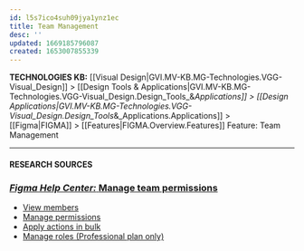 ```yaml
---
id: l5s7ico4suh09jya1ynz1ec
title: Team Management
desc: ''
updated: 1669185796087
created: 1653007855339
---
```

<span class="BreadCrumbTrail Smallest">**TECHNOLOGIES KB:** [[Visual Design|GVI.MV-KB.MG-Technologies.VGG-Visual_Design]] > [[Design Tools & Applications|GVI.MV-KB.MG-Technologies.VGG-Visual_Design.Design_Tools_&_Applications]] > [[Design Applications|GVI.MV-KB.MG-Technologies.VGG-Visual_Design.Design_Tools_&_Applications.Applications]] > [[Figma|FIGMA]] > [[Features|FIGMA.Overview.Features]]</span>
<span class="TitleLine">
<span class="TitlePreface">Feature:</span>
<span class="Title Smaller">Team Management</span>
</span><div class="Divider"></div>
<!-- ----------------------------------------------------------------------- -->



----------------------------------------------------------------------
#### **RESEARCH SOURCES**


### [_Figma Help Center:_ **Manage team permissions**](https://help.figma.com/hc/en-us/articles/360039485514)

- [View members](https://help.figma.com/hc/en-us/articles/360039485514#view)
- [Manage permissions](https://help.figma.com/hc/en-us/articles/360039485514#permissions)
- [Apply actions in bulk](https://help.figma.com/hc/en-us/articles/360039485514#bulk)
- [Manage roles (Professional plan only)](https://help.figma.com/hc/en-us/articles/360039485514#roles)
